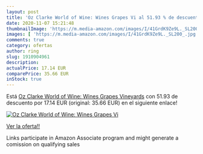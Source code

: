 ```yaml
---
layout: post
title: 'Oz Clarke World of Wine: Wines Grapes Vi al 51.93 % de descuento'
date: 2020-11-07 15:21:48
thumbnailImage: 'https://m.media-amazon.com/images/I/41GrdK9Ze9L._SL200_.jpg'
images: [ 'https://m.media-amazon.com/images/I/41GrdK9Ze9L._SL200_.jpg' ]
comments: true
category: ofertas
author: ring
slug: 1910904961
description:
actualPrice: 17.14 EUR
comparePrice: 35.66 EUR
inStock: true
---
```


Está [Oz Clarke World of Wine: Wines Grapes Vineyards](https://www.amazon.es/dp/1910904961/?tag=tolees-21) con 51.93 de descuento por 17.14 EUR (original: 35.66 EUR) en el siguiente enlace!

[![Oz Clarke World of Wine: Wines Grapes Vi](https://m.media-amazon.com/images/I/41GrdK9Ze9L._SL200_.jpg)](https://www.amazon.es/dp/1910904961/?tag=tolees-21)

[Ver la oferta!!](https://www.amazon.es/dp/1910904961/?tag=tolees-21)

Links participate in Amazon Associate program and might generate a comission on qualifying sales


